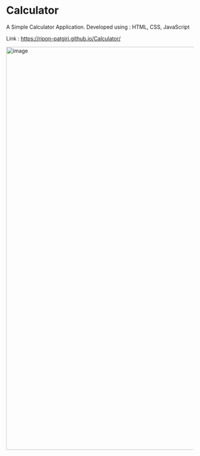 # Calculator
A Simple Calculator Application.  Developed using : HTML, CSS, JavaScript

Link : https://ripon-patgiri.github.io/Calculator/

<img width="1080" alt="image" src="https://user-images.githubusercontent.com/67592893/187068957-1d213be4-ba4e-4c58-b8f6-ad7205ab29c3.png">

